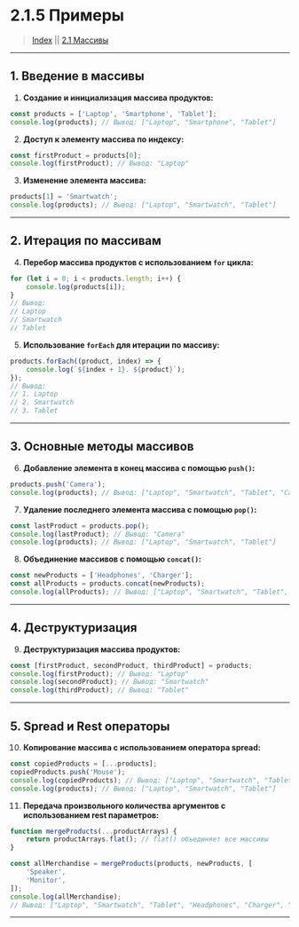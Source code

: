 # **2.1.5 Примеры**

> [Index](./0%20Index.md)
> || [2.1 Массивы](./2.1%20Массивы.md)

---

## **1. Введение в массивы**

1. **Создание и инициализация массива продуктов:**

```javascript
const products = ['Laptop', 'Smartphone', 'Tablet'];
console.log(products); // Вывод: ["Laptop", "Smartphone", "Tablet"]
```

2. **Доступ к элементу массива по индексу:**

```javascript
const firstProduct = products[0];
console.log(firstProduct); // Вывод: "Laptop"
```

3. **Изменение элемента массива:**

```javascript
products[1] = 'Smartwatch';
console.log(products); // Вывод: ["Laptop", "Smartwatch", "Tablet"]
```

---

## **2. Итерация по массивам**

4. **Перебор массива продуктов с использованием `for` цикла:**

```javascript
for (let i = 0; i < products.length; i++) {
    console.log(products[i]);
}
// Вывод:
// Laptop
// Smartwatch
// Tablet
```

5. **Использование `forEach` для итерации по массиву:**

```javascript
products.forEach((product, index) => {
    console.log(`${index + 1}. ${product}`);
});
// Вывод:
// 1. Laptop
// 2. Smartwatch
// 3. Tablet
```

---

## **3. Основные методы массивов**

6. **Добавление элемента в конец массива с помощью `push()`:**

```javascript
products.push('Camera');
console.log(products); // Вывод: ["Laptop", "Smartwatch", "Tablet", "Camera"]
```

7. **Удаление последнего элемента массива с помощью `pop()`:**

```javascript
const lastProduct = products.pop();
console.log(lastProduct); // Вывод: "Camera"
console.log(products); // Вывод: ["Laptop", "Smartwatch", "Tablet"]
```

8. **Объединение массивов с помощью `concat()`:**

```javascript
const newProducts = ['Headphones', 'Charger'];
const allProducts = products.concat(newProducts);
console.log(allProducts); // Вывод: ["Laptop", "Smartwatch", "Tablet", "Headphones", "Charger"]
```

---

## **4. Деструктуризация**

9. **Деструктуризация массива продуктов:**

```javascript
const [firstProduct, secondProduct, thirdProduct] = products;
console.log(firstProduct); // Вывод: "Laptop"
console.log(secondProduct); // Вывод: "Smartwatch"
console.log(thirdProduct); // Вывод: "Tablet"
```

---

## **5. Spread и Rest операторы**

10. **Копирование массива с использованием оператора spread:**

```javascript
const copiedProducts = [...products];
copiedProducts.push('Mouse');
console.log(copiedProducts); // Вывод: ["Laptop", "Smartwatch", "Tablet", "Mouse"]
console.log(products); // Вывод: ["Laptop", "Smartwatch", "Tablet"]
```

11. **Передача произвольного количества аргументов с использованием rest параметров:**

```javascript
function mergeProducts(...productArrays) {
    return productArrays.flat(); // flat() объединяет все массивы
}

const allMerchandise = mergeProducts(products, newProducts, [
    'Speaker',
    'Monitor',
]);
console.log(allMerchandise);
// Вывод: ["Laptop", "Smartwatch", "Tablet", "Headphones", "Charger", "Speaker", "Monitor"]
```

---

